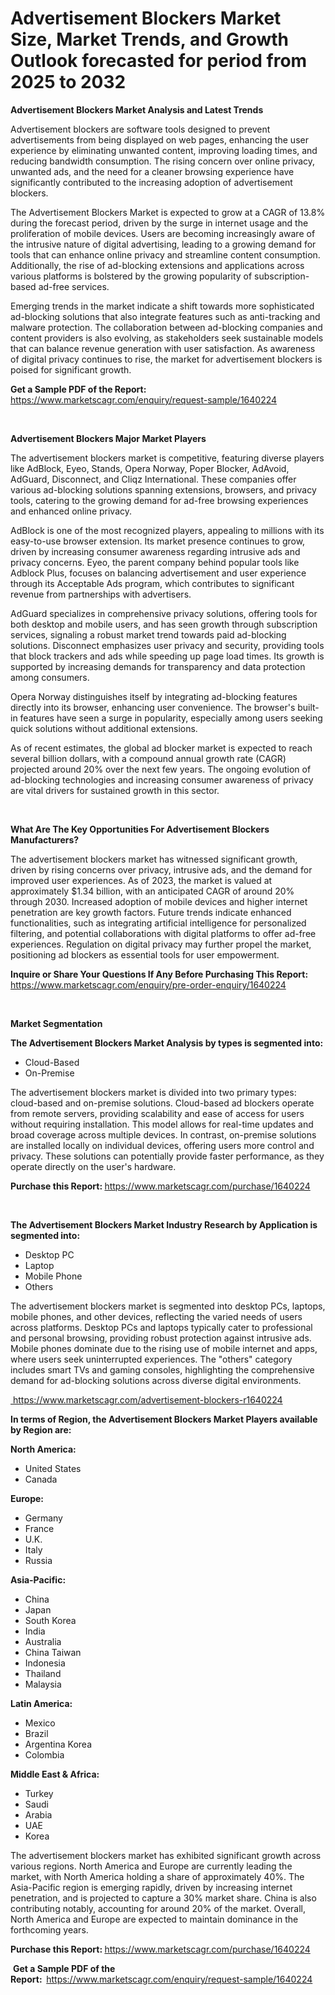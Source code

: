 <p><h1>Advertisement Blockers Market Size, Market Trends, and Growth Outlook forecasted for period from 2025 to 2032</h1></p><p><strong>Advertisement Blockers Market Analysis and Latest Trends</strong></p>
<p><p>Advertisement blockers are software tools designed to prevent advertisements from being displayed on web pages, enhancing the user experience by eliminating unwanted content, improving loading times, and reducing bandwidth consumption. The rising concern over online privacy, unwanted ads, and the need for a cleaner browsing experience have significantly contributed to the increasing adoption of advertisement blockers.</p><p>The Advertisement Blockers Market is expected to grow at a CAGR of 13.8% during the forecast period, driven by the surge in internet usage and the proliferation of mobile devices. Users are becoming increasingly aware of the intrusive nature of digital advertising, leading to a growing demand for tools that can enhance online privacy and streamline content consumption. Additionally, the rise of ad-blocking extensions and applications across various platforms is bolstered by the growing popularity of subscription-based ad-free services.</p><p>Emerging trends in the market indicate a shift towards more sophisticated ad-blocking solutions that also integrate features such as anti-tracking and malware protection. The collaboration between ad-blocking companies and content providers is also evolving, as stakeholders seek sustainable models that can balance revenue generation with user satisfaction. As awareness of digital privacy continues to rise, the market for advertisement blockers is poised for significant growth.</p></p>
<p><strong>Get a Sample PDF of the Report:&nbsp;</strong> <a href="https://www.marketscagr.com/enquiry/request-sample/1640224?utm_campaign=1166&utm_medium=2&utm_source=Github&utm_content=ia&utm_term=16042025&utm_id=advertisement-blockers">https://www.marketscagr.com/enquiry/request-sample/1640224</a></p>
<p>&nbsp;</p>
<p><strong>Advertisement Blockers Major Market Players</strong></p>
<p><p>The advertisement blockers market is competitive, featuring diverse players like AdBlock, Eyeo, Stands, Opera Norway, Poper Blocker, AdAvoid, AdGuard, Disconnect, and Cliqz International. These companies offer various ad-blocking solutions spanning extensions, browsers, and privacy tools, catering to the growing demand for ad-free browsing experiences and enhanced online privacy.</p><p>AdBlock is one of the most recognized players, appealing to millions with its easy-to-use browser extension. Its market presence continues to grow, driven by increasing consumer awareness regarding intrusive ads and privacy concerns. Eyeo, the parent company behind popular tools like Adblock Plus, focuses on balancing advertisement and user experience through its Acceptable Ads program, which contributes to significant revenue from partnerships with advertisers.</p><p>AdGuard specializes in comprehensive privacy solutions, offering tools for both desktop and mobile users, and has seen growth through subscription services, signaling a robust market trend towards paid ad-blocking solutions. Disconnect emphasizes user privacy and security, providing tools that block trackers and ads while speeding up page load times. Its growth is supported by increasing demands for transparency and data protection among consumers.</p><p>Opera Norway distinguishes itself by integrating ad-blocking features directly into its browser, enhancing user convenience. The browser's built-in features have seen a surge in popularity, especially among users seeking quick solutions without additional extensions.</p><p>As of recent estimates, the global ad blocker market is expected to reach several billion dollars, with a compound annual growth rate (CAGR) projected around 20% over the next few years. The ongoing evolution of ad-blocking technologies and increasing consumer awareness of privacy are vital drivers for sustained growth in this sector.</p></p>
<p>&nbsp;</p>
<p><strong>What Are The Key Opportunities For Advertisement Blockers Manufacturers?</strong></p>
<p><p>The advertisement blockers market has witnessed significant growth, driven by rising concerns over privacy, intrusive ads, and the demand for improved user experiences. As of 2023, the market is valued at approximately $1.34 billion, with an anticipated CAGR of around 20% through 2030. Increased adoption of mobile devices and higher internet penetration are key growth factors. Future trends indicate enhanced functionalities, such as integrating artificial intelligence for personalized filtering, and potential collaborations with digital platforms to offer ad-free experiences. Regulation on digital privacy may further propel the market, positioning ad blockers as essential tools for user empowerment.</p></p>
<p><strong>Inquire or Share Your Questions If Any Before Purchasing This Report:</strong> <a href="https://www.marketscagr.com/enquiry/pre-order-enquiry/1640224?utm_campaign=1166&utm_medium=2&utm_source=Github&utm_content=ia&utm_term=16042025&utm_id=advertisement-blockers">https://www.marketscagr.com/enquiry/pre-order-enquiry/1640224</a></p>
<p>&nbsp;</p>
<p><strong>Market Segmentation</strong></p>
<p><strong>The Advertisement Blockers Market Analysis by types is segmented into:</strong></p>
<p><ul><li>Cloud-Based</li><li>On-Premise</li></ul></p>
<p><p>The advertisement blockers market is divided into two primary types: cloud-based and on-premise solutions. Cloud-based ad blockers operate from remote servers, providing scalability and ease of access for users without requiring installation. This model allows for real-time updates and broad coverage across multiple devices. In contrast, on-premise solutions are installed locally on individual devices, offering users more control and privacy. These solutions can potentially provide faster performance, as they operate directly on the user's hardware.</p></p>
<p><strong>Purchase this Report:&nbsp;</strong><a href="https://www.marketscagr.com/purchase/1640224?utm_campaign=1166&utm_medium=2&utm_source=Github&utm_content=ia&utm_term=16042025&utm_id=advertisement-blockers">https://www.marketscagr.com/purchase/1640224</a></p>
<p>&nbsp;</p>
<p><strong>The Advertisement Blockers Market Industry Research by Application is segmented into:</strong></p>
<p><ul><li>Desktop PC</li><li>Laptop</li><li>Mobile Phone</li><li>Others</li></ul></p>
<p><p>The advertisement blockers market is segmented into desktop PCs, laptops, mobile phones, and other devices, reflecting the varied needs of users across platforms. Desktop PCs and laptops typically cater to professional and personal browsing, providing robust protection against intrusive ads. Mobile phones dominate due to the rising use of mobile internet and apps, where users seek uninterrupted experiences. The "others" category includes smart TVs and gaming consoles, highlighting the comprehensive demand for ad-blocking solutions across diverse digital environments.</p></p>
<p><a href="https://www.marketscagr.com/advertisement-blockers-r1640224?utm_campaign=1166&utm_medium=2&utm_source=Github&utm_content=ia&utm_term=16042025&utm_id=advertisement-blockers">&nbsp;https://www.marketscagr.com/advertisement-blockers-r1640224</a></p>
<p><strong>In terms of Region, the Advertisement Blockers Market Players available by Region are:</strong></p>
<p>
    <p> <strong> North America: </strong>
        <ul>
            <li>United States</li>
            <li>Canada</li>
        </ul>
        </p> 
    <p> <strong> Europe: </strong>
        <ul>
            <li>Germany</li>
            <li>France</li>
            <li>U.K.</li>
            <li>Italy</li>
            <li>Russia</li>
        </ul>
        </p> 
    <p> <strong> Asia-Pacific: </strong>
        <ul>
            <li>China</li>
            <li>Japan</li>
            <li>South Korea</li>
            <li>India</li>
            <li>Australia</li>
            <li>China Taiwan</li>
            <li>Indonesia</li>
            <li>Thailand</li>
            <li>Malaysia</li>
        </ul>
        </p> 
    <p> <strong> Latin America: </strong>
        <ul>
            <li>Mexico</li>
            <li>Brazil</li>
            <li>Argentina Korea</li>
            <li>Colombia</li>
        </ul>
        </p> 
    <p> <strong> Middle East & Africa: </strong>
        <ul>
            <li>Turkey</li>
            <li>Saudi</li>
            <li>Arabia</li>
            <li>UAE</li>
            <li>Korea</li>
        </ul>
    </p>
    </p>
<p><p>The advertisement blockers market has exhibited significant growth across various regions. North America and Europe are currently leading the market, with North America holding a share of approximately 40%. The Asia-Pacific region is emerging rapidly, driven by increasing internet penetration, and is projected to capture a 30% market share. China is also contributing notably, accounting for around 20% of the market. Overall, North America and Europe are expected to maintain dominance in the forthcoming years.</p></p>
<p><strong>Purchase this Report: </strong><a href="https://www.marketscagr.com/purchase/1640224?utm_campaign=1166&utm_medium=2&utm_source=Github&utm_content=ia&utm_term=16042025&utm_id=advertisement-blockers">https://www.marketscagr.com/purchase/1640224</a></p>
<p>&nbsp;<strong>Get a Sample PDF of the Report:&nbsp;&nbsp;</strong><a href="https://www.marketscagr.com/enquiry/request-sample/1640224?utm_campaign=1166&utm_medium=2&utm_source=Github&utm_content=ia&utm_term=16042025&utm_id=advertisement-blockers">https://www.marketscagr.com/enquiry/request-sample/1640224</a></p>
<p><strong></strong></p>
<p><p></p><p></p><p></p></p>